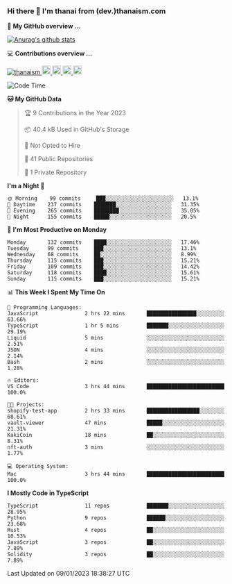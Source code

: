 ### Hi there 👋 I'm thanai from (dev.)thanaism.com

<!-- バッジ関連 -->
<!--
メイン：https://shields.io/category/social
GitHub view：https://github.com/antonkomarev/github-profile-views-counter
Qiita contributions：https://qiita.com/mikkame/items/f2c60d9caf8a8e38ec50
 -->

🍎 **My GitHub overview ...**

<!-- GitHubトロフィー -->
<!--
https://github.com/ryo-ma/github-profile-trophy
 -->

<!-- [![trophy](https://github-profile-trophy.vercel.app/?username=thanaism)](https://github.com/thanaism/thanaism) -->

<!-- GitHubステータス -->
<!--
https://github.com/anuraghazra/github-readme-stats
 -->

[![Anurag's github stats](https://github-readme-stats.vercel.app/api?username=thanaism&count_private=true&show_icons=true)](https://github.com/thanaism/thanaism)

<!-- [![ReadMe Card](https://github-readme-stats.vercel.app/api/pin/?username=thanaism&repo=thanaism)](https://github.com/thanaism/thanaism) -->

<!-- Skill icons -->
<!--
https://rahuldkjain.github.io/gh-profile-readme-generator/
 -->

💻 **Contributions overview ...**

<p align="left">

  <a href="https://github.com/thanaism/thanaism/">
    <img src="https://komarev.com/ghpvc/?username=thanaism" alt="thanaism" />
  </a>
  <a href="http://twitter.com/okinawa__noodle">
    <img height="20" src="https://img.shields.io/twitter/follow/okinawa__noodle?label=Twitter&logo=twitter&style=flat" />
  </a>
  <a href="https://github.com/thanaism">
    <img height="20" src="https://img.shields.io/github/followers/thanaism?label=follow&logo=github&style=flat" />
  </a>
  <!-- <a href="https://www.reddit.com/user/thanaism">
    <img height="20" src="https://img.shields.io/reddit/user-karma/combined/thanaism?label=Reddit&logo=reddit&style=flat" />
  </a>
  <a href="https://stackoverflow.com/users/5720201/thanaism">
    <img height="20" src="https://img.shields.io/stackexchange/stackoverflow/r/5720201?label=StackOverflow&logo=stack-overflow&style=flat" /> -->
  </a>
  <a href="http://qiita.com/thanai">
    <img height="20" src="https://qiita-badge.apiapi.app/s/thanai/posts.svg" />
  </a>
  <//qiita.com/thanai">
    <img height="20" src="https://qiita-badge.apiapi.app/s/thanai/contributions.svg" />
  </a>
</p>

<!--START_SECTION:waka-->
![Code Time](http://img.shields.io/badge/Code%20Time-1%2C206%20hrs%2042%20mins-blue)

**🐱 My GitHub Data** 

> 🏆 9 Contributions in the Year 2023
 > 
> 📦 40.4 kB Used in GitHub's Storage 
 > 
> 🚫 Not Opted to Hire
 > 
> 📜 41 Public Repositories 
 > 
> 🔑 1 Private Repository 
 > 
**I'm a Night 🦉** 

```text
🌞 Morning    99 commits     ███░░░░░░░░░░░░░░░░░░░░░░   13.1% 
🌆 Daytime    237 commits    ███████░░░░░░░░░░░░░░░░░░   31.35% 
🌃 Evening    265 commits    ████████░░░░░░░░░░░░░░░░░   35.05% 
🌙 Night      155 commits    █████░░░░░░░░░░░░░░░░░░░░   20.5%

```
📅 **I'm Most Productive on Monday** 

```text
Monday       132 commits    ████░░░░░░░░░░░░░░░░░░░░░   17.46% 
Tuesday      99 commits     ███░░░░░░░░░░░░░░░░░░░░░░   13.1% 
Wednesday    68 commits     ██░░░░░░░░░░░░░░░░░░░░░░░   8.99% 
Thursday     115 commits    ███░░░░░░░░░░░░░░░░░░░░░░   15.21% 
Friday       109 commits    ███░░░░░░░░░░░░░░░░░░░░░░   14.42% 
Saturday     118 commits    ████░░░░░░░░░░░░░░░░░░░░░   15.61% 
Sunday       115 commits    ███░░░░░░░░░░░░░░░░░░░░░░   15.21%

```


📊 **This Week I Spent My Time On** 

```text
💬 Programming Languages: 
JavaScript               2 hrs 22 mins       ████████████████░░░░░░░░░   63.66% 
TypeScript               1 hr 5 mins         ███████░░░░░░░░░░░░░░░░░░   29.19% 
Liquid                   5 mins              ░░░░░░░░░░░░░░░░░░░░░░░░░   2.51% 
JSON                     4 mins              ░░░░░░░░░░░░░░░░░░░░░░░░░   2.14% 
Bash                     2 mins              ░░░░░░░░░░░░░░░░░░░░░░░░░   1.28%

🔥 Editors: 
VS Code                  3 hrs 44 mins       █████████████████████████   100.0%

🐱‍💻 Projects: 
shopify-test-app         2 hrs 33 mins       █████████████████░░░░░░░░   68.61% 
vault-viewer             47 mins             █████░░░░░░░░░░░░░░░░░░░░   21.31% 
KakiCoin                 18 mins             ██░░░░░░░░░░░░░░░░░░░░░░░   8.31% 
nft-auth                 3 mins              ░░░░░░░░░░░░░░░░░░░░░░░░░   1.77%

💻 Operating System: 
Mac                      3 hrs 44 mins       █████████████████████████   100.0%

```

**I Mostly Code in TypeScript** 

```text
TypeScript               11 repos            ███████░░░░░░░░░░░░░░░░░░   28.95% 
Python                   9 repos             ██████░░░░░░░░░░░░░░░░░░░   23.68% 
Rust                     4 repos             ██░░░░░░░░░░░░░░░░░░░░░░░   10.53% 
JavaScript               3 repos             ██░░░░░░░░░░░░░░░░░░░░░░░   7.89% 
Solidity                 3 repos             ██░░░░░░░░░░░░░░░░░░░░░░░   7.89%

```



 Last Updated on 09/01/2023 18:38:27 UTC
<!--END_SECTION:waka-->
